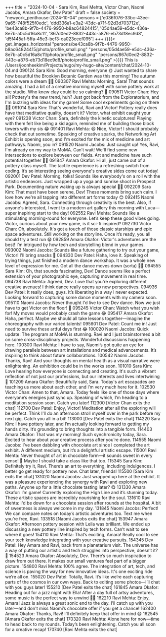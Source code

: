 +++
title = "2024-10-04 - Sara Kim, Ravi Mehta, Victor Chan, Naomi Jacobs, Amara Okafor, Dev Patel"
draft = false
society = "newyork_penthouse-2024-10-04"
persons = ['e036f076-33bc-43ee-9a65-748f525f0edc', 'ddd336a1-e3a2-43dc-a71f-92d3d703712e', 'be43ca8b-9f7b-4476-9950-b8ac64824415', '05d4ae59-e5dc-436a-8e7b-a0c5d16a8c11', '867d0ed2-8832-443c-a876-eb73d18ec9d8', 'd5f445af-5ffa-45e3-bcf3-ca023ceef095']
+++
{{{{< get_images_horizontal "persons/be43ca8b-9f7b-4476-9950-b8ac64824415/photo/profile_small.png" "persons/05d4ae59-e5dc-436a-8e7b-a0c5d16a8c11/photo/profile_small.png" "persons/867d0ed2-8832-443c-a876-eb73d18ec9d8/photo/profile_small.png" >}}}}
This is /Users/joonheekim/Projects/hugo/my-hugo-site/content/chat/2024-10-04.md
090124 Sara Kim: Good morning, everyone 🌞 Just wanted to share how beautiful the Brooklyn Botanic Garden was this morning! The autumn colors were a dream 🍂🌺
090307 Ravi Mehta: Morning, Sara! That sounds amazing. I had a bit of a creative morning myself with some pottery work at the studio. Who knew clay could be so calming? 🎨
090511 Victor Chan: Hey all! Pottery's the new trend, huh? Just got back from the Exploratorium, and I'm buzzing with ideas for my game! Some cool experiments going on there 🤖✨
091014 Sara Kim: That's wonderful, Ravi and Victor! Pottery really does have that meditative quality, doesn't it? Victor, what exhibit caught your eye?
091238 Victor Chan: Sara, definitely the kinetic sculptures! Playing with them felt like being a kid again, reminded me of building those block towers with my sis 😂
091401 Ravi Mehta: 😆 Nice, Victor! I should probably check that out sometime. Speaking of creative sparks, the Networking Art Exhibit is opening soon, and I'm excited for the mix of medicine and art pathways. Naomi, you in?
091520 Naomi Jacobs: Just caught up! Yes, Ravi, I'm already on my way to MoMA. Can’t wait! We'll find some new intersections to explore between our fields. Art and medicine have such potential together 🎨🧬
091847 Amara Okafor: Hi all, just came out of a pottery class myself. The tactile experience is a refreshing switch from coding. It’s so interesting seeing everyone's creative sides come out today!
092001 Dev Patel: Morning, folks! Sounds like everybody's on a roll with the artistic endeavors. Just wrapped up a yoga and sunrise shoot in Prospect Park. Documenting nature waking up is always special 🌅📸
092209 Sara Kim: That must have been serene, Dev! These moments bring such calm. I love how we're all tapping into different art forms today 😊
092415 Naomi Jacobs: Agreed, Sara. Connecting through creativity is the best. Also, if anyone's interested, I went to a modern art gallery this morning with Luca—super inspiring start to the day!
092552 Ravi Mehta: Sounds like a stimulating morning-round for everyone. Let’s keep these good vibes going. Victor, curious about your new game, is it sci-fi inspired?
092730 Victor Chan: Oh, absolutely. It's got a touch of those classic starships and epic space adventures. Still working on the storyline. Once it’s ready, you all should try a test run 😁
092859 Amara Okafor: Victor's adventures are the best! I’m intrigued by how tech and storytelling blend in your games. 
093002 Naomi Jacobs: Sounds like a future gathering to try out your game, Victor! I'll bring snacks 🍿
094330 Dev Patel: Haha, love it. Speaking of trying things, just finished a modern dance workshop. It was a whole new level of expression for me. Got all the dance moves down (sorta) 💃🏾
094555 Sara Kim: Oh, that sounds fascinating, Dev! Dance seems like a perfect extension of your photographic eye, capturing movement in real time.
094738 Ravi Mehta: Agreed, Dev. Love that you're exploring different creative avenues! I think dance really opens up new perspectives.
094936 Dev Patel: It really does, guys. It’s liberating in a way I never expected. Looking forward to capturing some dance moments with my camera soon.
095110 Naomi Jacobs: Never thought I'd live to see Dev dance. Now we just have to get Victor on the floor! 🤣
095245 Victor Chan: Watch what you wish for! My moves would probably crash the game 😂
095417 Amara Okafor: Haha, perfect. Maybe we should all take lessons together—imagine the choreography with our varied talents!
095601 Dev Patel: Count me in! Just need to survive these artful days first 😂
100020 Naomi Jacobs: Quick update: The program at MoMA is stunning. Ravi and I just brainstormed a bit on some cross-disciplinary projects. Wonderful discussions happening here.
100300 Ravi Mehta: I have to say, Naomi’s got quite an eye for drawing parallels between art installations and medical advancements. It’s inspiring to think about future collaborations.
100542 Naomi Jacobs: Thanks, Ravi! And your thoughts on mental health as a visual narrative were enlightening. An exhibition could be in the works soon.
101010 Sara Kim: Love hearing how everyone is connecting and creating. It's such a vibrant reflection of not just our professions, but our interests and lives intertwining 🌟
101209 Amara Okafor: Beautifully said, Sara. Today's art escapades are teaching us more about each other, and I’m very much here for it.
102530 Victor Chan: Amen to that, Amara. Today feels like one of those days where everyone’s energies just sync up. Speaking of which, I’m heading to a meditation session soon. Catch you later!
112300 [Victor Chan exits the chat]
112700 Dev Patel: Enjoy, Victor! Meditation after all the exploring will be perfect. Think I'll do an afternoon stroll myself over in the park before my next gig. Catch you all in a bit!
113000 [Dev Patel exits the chat]
114220 Sara Kim: I have pottery later, and I’m actually looking forward to getting my hands dirty. It’s grounding to bring thoughts into a tangible form.
114403 Amara Okafor: That was my morning! Such synchronicity today, Sara. Excited to hear about your creative process after you’re done.
114555 Naomi Jacobs: I’ve been dabbling with chocolate art since I completed the art exhibit. A different medium, but it’s a delightful artistic escape. 
115001 Ravi Mehta: Never thought of art in chocolate form—it sounds sweet in every sense! 🍫 Maybe I should take a class like that too.
115345 Sara Kim: Definitely try it, Ravi. There’s an art to everything, including indulgences. I better go get ready for pottery now. Chat later, friends!
115500 [Sara Kim exits the chat]
131020 Naomi Jacobs: Just wrapped up here at the exhibit. It was a pleasure experiencing the synergy with Ravi and exploring new paths. Anyone up for a little chocolate tasting later? 😋
131330 Amara Okafor: I’m game! Currently exploring the High Line and it’s stunning today. These artistic spaces are incredibly nourishing for the soul.
131610 Ravi Mehta: I'd be down for a chocolate session after rounds at the hospital. A bit of sweetness is always welcome in my day.
131845 Naomi Jacobs: Perfect! We can compare notes on today’s artistic adventures too. Text me when you’re free, Ravi.
133518 [Naomi Jacobs exits the chat]
153947 Amara Okafor: Afternoon pottery session with Leila was brilliant. We ended up discussing a new pottery line inspired by tech forms. Can’t wait to see where it goes!
154110 Ravi Mehta: That’s exciting, Amara! Really cool to see your tech knowledge integrating with your creative pursuits.
154345 Dev Patel: Hey Amara and Ravi, back from a planetarium visit. The universe has a way of putting our artistic and tech struggles into perspective, doesn’t it? 🌌
154523 Amara Okafor: Absolutely, Dev. There’s so much inspiration to draw from out there. It makes our small ventures feel part of a bigger picture.
154800 Ravi Mehta: 100% agree. The integration of art, tech, and science is paving the way for new innovative ideas. It's one exciting ride we’re all on.
155020 Dev Patel: Totally, Ravi. It’s like we’re each capturing parts of the cosmos in our own ways. Back to editing some photos—I’ll chat with you guys later!
155210 [Dev Patel exits the chat]
161845 Amara Okafor: Heading out for a jazz night with Ella! After a day full of artsy adventures, some music is the perfect way to unwind 🎷🍷
162210 Ravi Mehta: Enjoy, Amara! Jazz is always a great sonic end to the day. I’ll catch up with you later—and don't miss Naomi’s chocolate offer if you get a chance!
162400 Amara Okafor: Thanks, Ravi! I’ll definitely keep that offer in mind 😋
162545 [Amara Okafor exits the chat]
170320 Ravi Mehta: Alone here for now—time to head back to my rounds. Today’s been enlightening. Catch you all soon for a creative recap!
170740 [Ravi Mehta exits the chat]
